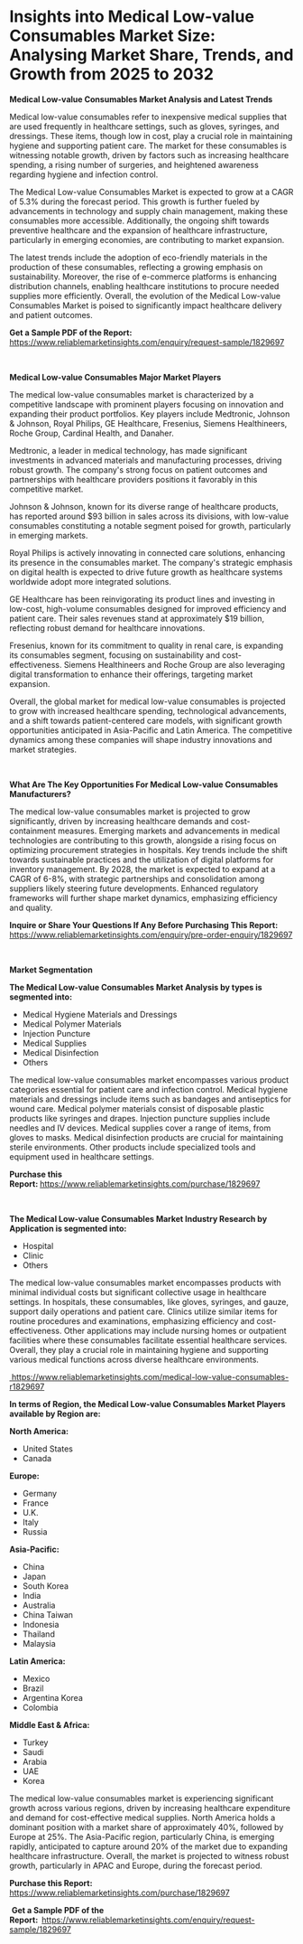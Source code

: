 <p><h1>Insights into Medical Low-value Consumables Market Size: Analysing Market Share, Trends, and Growth from 2025 to 2032</h1></p><p><strong>Medical Low-value Consumables Market Analysis and Latest Trends</strong></p>
<p><p>Medical low-value consumables refer to inexpensive medical supplies that are used frequently in healthcare settings, such as gloves, syringes, and dressings. These items, though low in cost, play a crucial role in maintaining hygiene and supporting patient care. The market for these consumables is witnessing notable growth, driven by factors such as increasing healthcare spending, a rising number of surgeries, and heightened awareness regarding hygiene and infection control.</p><p>The Medical Low-value Consumables Market is expected to grow at a CAGR of 5.3% during the forecast period. This growth is further fueled by advancements in technology and supply chain management, making these consumables more accessible. Additionally, the ongoing shift towards preventive healthcare and the expansion of healthcare infrastructure, particularly in emerging economies, are contributing to market expansion.</p><p>The latest trends include the adoption of eco-friendly materials in the production of these consumables, reflecting a growing emphasis on sustainability. Moreover, the rise of e-commerce platforms is enhancing distribution channels, enabling healthcare institutions to procure needed supplies more efficiently. Overall, the evolution of the Medical Low-value Consumables Market is poised to significantly impact healthcare delivery and patient outcomes.</p></p>
<p><strong>Get a Sample PDF of the Report:&nbsp;</strong> <a href="https://www.reliablemarketinsights.com/enquiry/request-sample/1829697?utm_campaign=2441&utm_medium=2&utm_source=Github&utm_content=ia&utm_term=14042025&utm_id=medical-low-value-consumables">https://www.reliablemarketinsights.com/enquiry/request-sample/1829697</a></p>
<p>&nbsp;</p>
<p><strong>Medical Low-value Consumables Major Market Players</strong></p>
<p><p>The medical low-value consumables market is characterized by a competitive landscape with prominent players focusing on innovation and expanding their product portfolios. Key players include Medtronic, Johnson & Johnson, Royal Philips, GE Healthcare, Fresenius, Siemens Healthineers, Roche Group, Cardinal Health, and Danaher. </p><p>Medtronic, a leader in medical technology, has made significant investments in advanced materials and manufacturing processes, driving robust growth. The company's strong focus on patient outcomes and partnerships with healthcare providers positions it favorably in this competitive market. </p><p>Johnson & Johnson, known for its diverse range of healthcare products, has reported around $93 billion in sales across its divisions, with low-value consumables constituting a notable segment poised for growth, particularly in emerging markets.</p><p>Royal Philips is actively innovating in connected care solutions, enhancing its presence in the consumables market. The company's strategic emphasis on digital health is expected to drive future growth as healthcare systems worldwide adopt more integrated solutions.</p><p>GE Healthcare has been reinvigorating its product lines and investing in low-cost, high-volume consumables designed for improved efficiency and patient care. Their sales revenues stand at approximately $19 billion, reflecting robust demand for healthcare innovations.</p><p>Fresenius, known for its commitment to quality in renal care, is expanding its consumables segment, focusing on sustainability and cost-effectiveness. Siemens Healthineers and Roche Group are also leveraging digital transformation to enhance their offerings, targeting market expansion.</p><p>Overall, the global market for medical low-value consumables is projected to grow with increased healthcare spending, technological advancements, and a shift towards patient-centered care models, with significant growth opportunities anticipated in Asia-Pacific and Latin America. The competitive dynamics among these companies will shape industry innovations and market strategies.</p></p>
<p>&nbsp;</p>
<p><strong>What Are The Key Opportunities For Medical Low-value Consumables Manufacturers?</strong></p>
<p><p>The medical low-value consumables market is projected to grow significantly, driven by increasing healthcare demands and cost-containment measures. Emerging markets and advancements in medical technologies are contributing to this growth, alongside a rising focus on optimizing procurement strategies in hospitals. Key trends include the shift towards sustainable practices and the utilization of digital platforms for inventory management. By 2028, the market is expected to expand at a CAGR of 6-8%, with strategic partnerships and consolidation among suppliers likely steering future developments. Enhanced regulatory frameworks will further shape market dynamics, emphasizing efficiency and quality.</p></p>
<p><strong>Inquire or Share Your Questions If Any Before Purchasing This Report:</strong> <a href="https://www.reliablemarketinsights.com/enquiry/pre-order-enquiry/1829697?utm_campaign=2441&utm_medium=2&utm_source=Github&utm_content=ia&utm_term=14042025&utm_id=medical-low-value-consumables">https://www.reliablemarketinsights.com/enquiry/pre-order-enquiry/1829697</a></p>
<p>&nbsp;</p>
<p><strong>Market Segmentation</strong></p>
<p><strong>The Medical Low-value Consumables Market Analysis by types is segmented into:</strong></p>
<p><ul><li>Medical Hygiene Materials and Dressings</li><li>Medical Polymer Materials</li><li>Injection Puncture</li><li>Medical Supplies</li><li>Medical Disinfection</li><li>Others</li></ul></p>
<p><p>The medical low-value consumables market encompasses various product categories essential for patient care and infection control. Medical hygiene materials and dressings include items such as bandages and antiseptics for wound care. Medical polymer materials consist of disposable plastic products like syringes and drapes. Injection puncture supplies include needles and IV devices. Medical supplies cover a range of items, from gloves to masks. Medical disinfection products are crucial for maintaining sterile environments. Other products include specialized tools and equipment used in healthcare settings.</p></p>
<p><strong>Purchase this Report:&nbsp;</strong><a href="https://www.reliablemarketinsights.com/purchase/1829697?utm_campaign=2441&utm_medium=2&utm_source=Github&utm_content=ia&utm_term=14042025&utm_id=medical-low-value-consumables">https://www.reliablemarketinsights.com/purchase/1829697</a></p>
<p>&nbsp;</p>
<p><strong>The Medical Low-value Consumables Market Industry Research by Application is segmented into:</strong></p>
<p><ul><li>Hospital</li><li>Clinic</li><li>Others</li></ul></p>
<p><p>The medical low-value consumables market encompasses products with minimal individual costs but significant collective usage in healthcare settings. In hospitals, these consumables, like gloves, syringes, and gauze, support daily operations and patient care. Clinics utilize similar items for routine procedures and examinations, emphasizing efficiency and cost-effectiveness. Other applications may include nursing homes or outpatient facilities where these consumables facilitate essential healthcare services. Overall, they play a crucial role in maintaining hygiene and supporting various medical functions across diverse healthcare environments.</p></p>
<p><a href="https://www.reliablemarketinsights.com/medical-low-value-consumables-r1829697?utm_campaign=2441&utm_medium=2&utm_source=Github&utm_content=ia&utm_term=14042025&utm_id=medical-low-value-consumables">&nbsp;https://www.reliablemarketinsights.com/medical-low-value-consumables-r1829697</a></p>
<p><strong>In terms of Region, the Medical Low-value Consumables Market Players available by Region are:</strong></p>
<p>
    <p> <strong> North America: </strong>
        <ul>
            <li>United States</li>
            <li>Canada</li>
        </ul>
        </p> 
    <p> <strong> Europe: </strong>
        <ul>
            <li>Germany</li>
            <li>France</li>
            <li>U.K.</li>
            <li>Italy</li>
            <li>Russia</li>
        </ul>
        </p> 
    <p> <strong> Asia-Pacific: </strong>
        <ul>
            <li>China</li>
            <li>Japan</li>
            <li>South Korea</li>
            <li>India</li>
            <li>Australia</li>
            <li>China Taiwan</li>
            <li>Indonesia</li>
            <li>Thailand</li>
            <li>Malaysia</li>
        </ul>
        </p> 
    <p> <strong> Latin America: </strong>
        <ul>
            <li>Mexico</li>
            <li>Brazil</li>
            <li>Argentina Korea</li>
            <li>Colombia</li>
        </ul>
        </p> 
    <p> <strong> Middle East & Africa: </strong>
        <ul>
            <li>Turkey</li>
            <li>Saudi</li>
            <li>Arabia</li>
            <li>UAE</li>
            <li>Korea</li>
        </ul>
    </p>
    </p>
<p><p>The medical low-value consumables market is experiencing significant growth across various regions, driven by increasing healthcare expenditure and demand for cost-effective medical supplies. North America holds a dominant position with a market share of approximately 40%, followed by Europe at 25%. The Asia-Pacific region, particularly China, is emerging rapidly, anticipated to capture around 20% of the market due to expanding healthcare infrastructure. Overall, the market is projected to witness robust growth, particularly in APAC and Europe, during the forecast period.</p></p>
<p><strong>Purchase this Report: </strong><a href="https://www.reliablemarketinsights.com/purchase/1829697?utm_campaign=2441&utm_medium=2&utm_source=Github&utm_content=ia&utm_term=14042025&utm_id=medical-low-value-consumables">https://www.reliablemarketinsights.com/purchase/1829697</a></p>
<p>&nbsp;<strong>Get a Sample PDF of the Report:&nbsp;&nbsp;</strong><a href="https://www.reliablemarketinsights.com/enquiry/request-sample/1829697?utm_campaign=2441&utm_medium=2&utm_source=Github&utm_content=ia&utm_term=14042025&utm_id=medical-low-value-consumables">https://www.reliablemarketinsights.com/enquiry/request-sample/1829697</a></p>
<p><strong></strong></p>
<p><p></p><p></p><p></p></p>